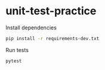 # unit-test-practice

Install dependencies 

```bash
pip install -r requirements-dev.txt
```

Run tests

```bash
pytest
```
